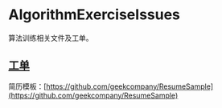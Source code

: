 # AlgorithmExerciseIssues

算法训练相关文件及工单。

## [工单](https://github.com/SHU-2016-SummerPractice/AlgorithmExerciseIssues/issues)

简历模板：[https://github.com/geekcompany/ResumeSample](https://github.com/geekcompany/ResumeSample)
